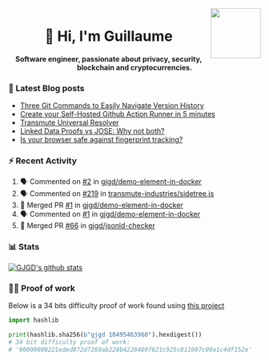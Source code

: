 <img align='right' src='https://user-images.githubusercontent.com/5713670/87202985-820dcb80-c2b6-11ea-9f56-7ec461c497c3.gif' width='100"'>

<h1 align="center">👋 Hi, I'm Guillaume</h1>
<h4 align="center">Software engineer, passionate about privacy, security, blockchain and cryptocurrencies.

### 📝 Latest Blog posts

<!-- BLOG-POST-LIST:START -->
- [Three Git Commands to Easily Navigate Version History](https://gjgd.medium.com/three-git-commands-to-easily-navigate-version-history-95998c391353?source=rss-35e0d58bf235------2)
- [Create your Self-Hosted Github Action Runner in 5 minutes](https://gjgd.medium.com/create-your-self-hosted-github-action-runner-in-5-minutes-a9eff615edc4?source=rss-35e0d58bf235------2)
- [Transmute Universal Resolver](https://medium.com/transmute-techtalk/transmute-universal-resolver-b6c8509858f?source=rss-35e0d58bf235------2)
- [Linked Data Proofs vs JOSE: Why not both?](https://medium.com/transmute-techtalk/linked-data-proofs-vs-jose-why-not-both-1594393418cc?source=rss-35e0d58bf235------2)
- [Is your browser safe against fingerprint tracking?](https://gjgd.medium.com/is-your-browser-safe-against-fingerprint-tracking-6126952b805b?source=rss-35e0d58bf235------2)
<!-- BLOG-POST-LIST:END -->

### :zap: Recent Activity

<!--START_SECTION:activity-->
1. 🗣 Commented on [#2](https://github.com/gjgd/demo-element-in-docker/issues/2) in [gjgd/demo-element-in-docker](https://github.com/gjgd/demo-element-in-docker)
2. 🗣 Commented on [#219](https://github.com/transmute-industries/sidetree.js/issues/219) in [transmute-industries/sidetree.js](https://github.com/transmute-industries/sidetree.js)
3. 🎉 Merged PR [#1](https://github.com/gjgd/demo-element-in-docker/pull/1) in [gjgd/demo-element-in-docker](https://github.com/gjgd/demo-element-in-docker)
4. 🗣 Commented on [#1](https://github.com/gjgd/demo-element-in-docker/issues/1) in [gjgd/demo-element-in-docker](https://github.com/gjgd/demo-element-in-docker)
5. 🎉 Merged PR [#66](https://github.com/gjgd/jsonld-checker/pull/66) in [gjgd/jsonld-checker](https://github.com/gjgd/jsonld-checker)
<!--END_SECTION:activity-->

### 📊 Stats

[![GJGD's github stats](https://github-readme-stats.vercel.app/api?username=gjgd&count_private=true&show_icons=true&custom_title=My%20Github%20Stats)](https://github.com/anuraghazra/github-readme-stats)
  
### 👷‍♂️ Proof of work
  
Below is a 34 bits difficulty proof of work found using [this project](https://github.com/gjgd/gjgd-proof-of-work)
  
```python
import hashlib

print(hashlib.sha256(b"gjgd 10495463960").hexdigest())
# 34 bit difficulty proof of work:
# '00000000221eded872d7260ab228b4228460f621c925c811007c00a1c4df152e'
```

